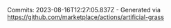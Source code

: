 Commits: 2023-08-16T12:27:05.837Z - Generated via https://github.com/marketplace/actions/artificial-grass
<br>
